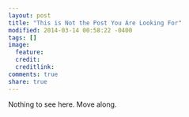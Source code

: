 ```yaml
---
layout: post
title: "This is Not the Post You Are Looking For"
modified: 2014-03-14 00:58:22 -0400
tags: []
image:
  feature: 
  credit: 
  creditlink: 
comments: true
share: true
---
```

Nothing to see here. Move along.
